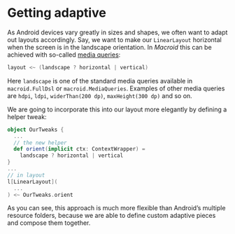 # Getting adaptive

As Android devices vary greatly in sizes and shapes, we often want to adapt out layouts accordingly.
Say, we want to make our `LinearLayout` horizontal when the screen is in the landscape orientation.
In *Macroid* this can be achieved with so-called [media queries](../guide/MediaQueries.html):

```scala
layout <~ (landscape ? horizontal | vertical)
```

Here `landscape` is one of the standard media queries available in `macroid.FullDsl` or `macroid.MediaQueries`.
Examples of other media queries are `hdpi`, `ldpi`, `widerThan(200 dp)`, `maxHeight(300 dp)` and so on.

We are going to incorporate this into our layout more elegantly by defining a helper tweak:

```scala
object OurTweaks {
  ...
  // the new helper
  def orient(implicit ctx: ContextWrapper) =
    landscape ? horizontal | vertical
}
...
// in layout
l[LinearLayout](
  ...
) <~ OurTweaks.orient
```

As you can see, this approach is much more flexible than Android’s multiple resource folders,
because we are able to define custom adaptive pieces and compose them together.
